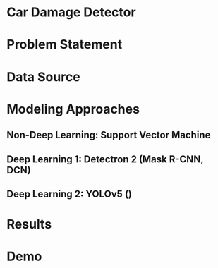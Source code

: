 # Car Damage Detector

# Problem Statement


# Data Source


# Modeling Approaches


## Non-Deep Learning: Support Vector Machine


## Deep Learning 1: Detectron 2 (Mask R-CNN, DCN)


## Deep Learning 2: YOLOv5 ()


# Results


# Demo

